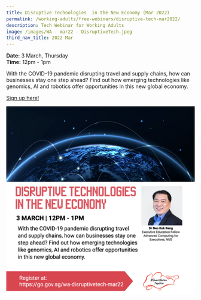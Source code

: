 ```yaml
---
title: Disruptive Technologies  in the New Economy (Mar 2022)
permalink: /working-adults/free-webinars/disruptive-tech-mar2022/
description: Tech Webinar for Working Adults
image: /images/WA - mar22 - DisruptiveTech.jpeg
third_nav_title: 2022 Mar
---
```


**Date:** 3 March, Thursday
<br> **Time:** 12pm - 1pm

With the COVID-19 pandemic disrupting travel and supply chains, how can businesses stay one step ahead? Find out how emerging technologies like genomics, AI and robotics offer opportunities in this new global economy. 

[Sign up here! ](https://go.gov.sg/wa-disruptivetech-mar22)

![Disruptive Tech Webinar for Working Adults](/images/WA%20-%20mar%20-%20DisruptiveTech.jpeg)